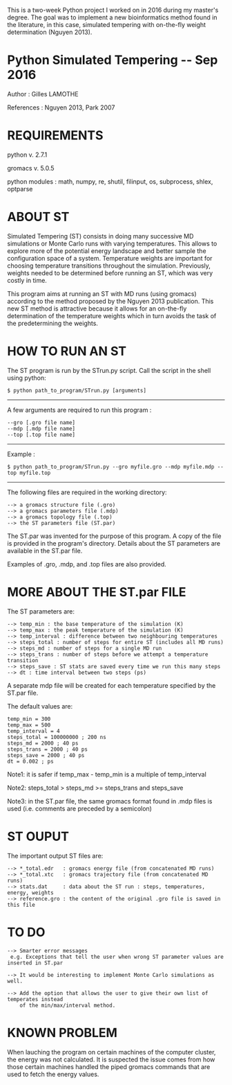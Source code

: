 
This is a two-week Python project I worked on in 2016 during my master's degree. 
The goal was to implement a new bioinformatics method found in the literature, 
in this case, simulated tempering with on-the-fly weight determination (Nguyen 2013). 

# Python Simulated Tempering -- Sep 2016

Author : Gilles LAMOTHE

References : Nguyen 2013, Park 2007

# REQUIREMENTS

python v. 2.7.1

gromacs v. 5.0.5

python modules : math, numpy, re, shutil, filinput, 
		 os, subprocess, shlex, optparse

# ABOUT ST 

Simulated Tempering (ST) consists in doing many successive MD simulations or 
Monte Carlo runs with varying temperatures. This allows to explore more of the
potential energy landscape and better sample the configuration space of a system. 
Temperature weights are important for choosing temperature transitions
throughout the simulation. Previously, weights needed to be determined before
running an ST, which was very costly in time.

This program aims at running an ST with MD runs (using gromacs) according to the
method proposed by the Nguyen 2013 publication. This new ST method is attractive
because it allows for an on-the-fly determination of the temperature weights
which in turn avoids the task of the predetermining the weights. 

# HOW TO RUN AN ST 

The ST program is run by the STrun.py script. 
Call the script in the shell using python:

	$ python path_to_program/STrun.py [arguments]
-------------------------------------------------------------------------------
A few arguments are required to run this program :

    --gro [.gro file name]
    --mdp [.mdp file name]
    --top [.top file name]
-------------------------------------------------------------------------------
Example :

    $ python path_to_program/STrun.py --gro myfile.gro --mdp myfile.mdp --top myfile.top

-------------------------------------------------------------------------------
The following files are required in the working directory: 

    --> a gromacs structure file (.gro)
    --> a gromacs parameters file (.mdp)
    --> a gromacs topology file (.top)
    --> the ST parameters file (ST.par)

The ST.par was invented for the purpose of this program. A copy of the file is
provided in the program's directory. Details about the ST parameters are
available in the ST.par file. 

Examples of .gro, .mdp, and .top files are also provided.

# MORE ABOUT THE ST.par FILE

The ST parameters are:

    --> temp_min : the base temperature of the simulation (K)
    --> temp_max : the peak temperature of the simulation (K)
    --> temp_interval : difference between two neighbouring temperatures
    --> steps_total : number of steps for entire ST (includes all MD runs)
    --> steps_md : number of steps for a single MD run
    --> steps_trans : number of steps before we attempt a temperature transition
    --> steps_save : ST stats are saved every time we run this many steps
    --> dt : time interval between two steps (ps)

A separate mdp file will be created for each temperature specified by the ST.par file.

The default values are:

    temp_min = 300
    temp_max = 500
    temp_interval = 4
    steps_total = 100000000 ; 200 ns
    steps_md = 2000 ; 40 ps
    steps_trans = 2000 ; 40 ps
    steps_save = 2000 ; 40 ps
    dt = 0.002 ; ps

Note1: it is safer if temp_max - temp_min is a multiple of temp_interval

Note2: steps_total > steps_md >= steps_trans and steps_save

Note3: in the ST.par file, the same gromacs format found in .mdp files is used 
       (i.e. comments are preceded by a semicolon)

#  ST OUPUT

The important output ST files are:

    --> *_total.edr   : gromacs energy file (from concatenated MD runs)
    --> *_total.xtc   : gromacs trajectory file (from concatenated MD runs)
    --> stats.dat     : data about the ST run : steps, temperatures, energy, weights
    --> reference.gro : the content of the original .gro file is saved in this file

# TO DO

    --> Smarter error messages
     e.g. Exceptions that tell the user when wrong ST parameter values are inserted in ST.par

    --> It would be interesting to implement Monte Carlo simulations as well.

    --> Add the option that allows the user to give their own list of temperates instead 
        of the min/max/interval method.

# KNOWN PROBLEM

When lauching the program on certain machines of the computer cluster, the energy 
was not calculated. It is suspected the issue comes from how those certain machines
handled the piped gromacs commands that are used to fetch the energy values. 
